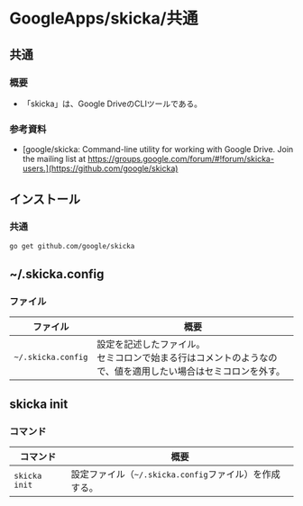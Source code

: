 # GoogleApps/skicka/共通

## 共通

### 概要

- 「skicka」は、Google DriveのCLIツールである。

### 参考資料

- [google/skicka: Command-line utility for working with Google Drive. Join the mailing list at https://groups.google.com/forum/#!forum/skicka-users.](https://github.com/google/skicka)

## インストール

### 共通

```bash
go get github.com/google/skicka
```

## ~/.skicka.config

### ファイル

| ファイル           | 概要                                                         |
| ------------------ | ------------------------------------------------------------ |
| `~/.skicka.config` | 設定を記述したファイル。<br />セミコロンで始まる行はコメントのようなので、値を適用したい場合はセミコロンを外す。 |

## skicka init

### コマンド

| コマンド      | 概要                                                   |
| ------------- | ------------------------------------------------------ |
| `skicka init` | 設定ファイル（`~/.skicka.config`ファイル）を作成する。 |
